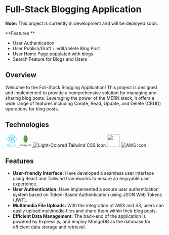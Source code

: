 # Full-Stack Blogging Application 

**Note:** This project is currently in development and will be deployed soon. 

**Features ** 
- User Authentication
- User Publish/Draft + edit/delete Blog Post
- User Home Page populated with blogs
- Search Feature for Blogs and Users





## Overview

Welcome to the Full-Stack Blogging Application! This project is designed and implemented to provide a comprehensive solution for managing and sharing blog posts. Leveraging the power of the MERN stack, it offers a wide range of features including Create, Read, Update, and Delete (CRUD) operations for blog posts.

## Technologies
<a href="https://reactjs.org/" target="_blank" rel="noreferrer"> <img src="https://raw.githubusercontent.com/devicons/devicon/master/icons/react/react-original-wordmark.svg" alt="react" width="40" height="40"/> </a> <a href="https://www.mongodb.com/" target="_blank" rel="noreferrer"> <img src="https://raw.githubusercontent.com/devicons/devicon/master/icons/mongodb/mongodb-original-wordmark.svg" alt="mongodb" width="40" height="40"/> <a><img src="https://upload.wikimedia.org/wikipedia/commons/d/d5/Tailwind_CSS_Logo.svg" alt="Light-Colored Tailwind CSS Icon" width="40" height="40"></a> <a> <a><img src = "https://cdn.hashnode.com/res/hashnode/image/upload/v1675637255386/f3a9a38b-116d-4b35-8f46-8d8abb78166f.png" width="40" height="40" ></img></a>
</a>  <a><img src="https://ih0.redbubble.net/image.2107976058.2036/raf,360x360,075,t,fafafa:ca443f4786.jpg" alt="AWS Icon" width="40" height="40" style="background-color: white;"></a>

</a>

## Features
- **User-friendly Interface:** Have developed a seamless user interface using React and Tailwind frameworks to ensure an enjoyable user experience.
- **User Authentication:** Have implemented a secure user authentication system based on Token-Based Authentication using JSON Web Tokens (JWT).
- **Multimedia File Uploads:** With the integration of AWS and S3, users can easily upload multimedia files and share them within their blog posts.
- **Efficient Data Management:** The back-end of the application is powered by Express.js, and employ MongoDB as the database for efficient data storage and retrieval.
